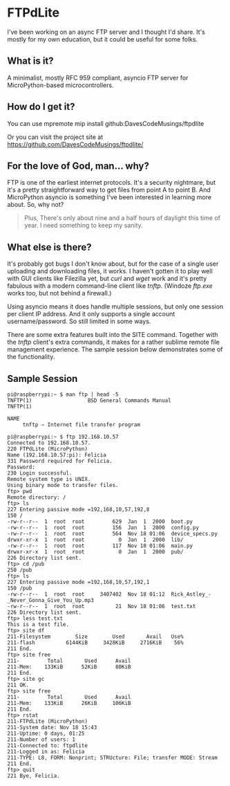 # FTPdLite
I've been working on an async FTP server and I thought I'd share. It's mostly for my own education, but it could be useful for some folks.

## What is it?
A minimalist, mostly RFC 959 compliant, asyncio FTP server for MicroPython-based microcontrollers.

## How do I get it?
You can use mpremote mip install github:DavesCodeMusings/ftpdlite

Or you can visit the project site at https://github.com/DavesCodeMusings/ftpdlite/

## For the love of God, man... why?
FTP is one of the earliest internet protocols. It's a security nightmare, but it's a pretty straightforward way to get files from point A to point B. And MicroPython asyncio is something I've been interested in learning more about. So, why not?

>Plus, There's only about nine and a half hours of daylight this time of year. I need something to keep my sanity.

## What else is there?
It's probably got bugs I don't know about, but for the case of a single user uploading and downloading files, it works. I haven't gotten it to play well with GUI clients like Filezilla yet, but _curl_ and _wget_ work and it's pretty fabulous with a modern command-line client like _tnftp_. (Windoze _ftp.exe_ works too, but not behind a firewall.)

Using asyncio means it does handle multiple sessions, but only one session per client IP address. And it only supports a single account username/password. So still limited in some ways.

There are some extra features built into the SITE command. Together with the _tnftp_ client's extra commands, it makes for a rather sublime remote file management experience. The sample session below demonstrates some of the functionality.

## Sample Session

```
pi@raspberrypi:~ $ man ftp | head -5
TNFTP(1)                  BSD General Commands Manual                 TNFTP(1)

NAME
     tnftp — Internet file transfer program

pi@raspberrypi:~ $ ftp 192.168.10.57
Connected to 192.168.10.57.
220 FTPdLite (MicroPython)
Name (192.168.10.57:pi): Felicia
331 Password required for Felicia.
Password:
230 Login successful.
Remote system type is UNIX.
Using binary mode to transfer files.
ftp> pwd
Remote directory: /
ftp> ls
227 Entering passive mode =192,168,10,57,192,8
150 /
-rw-r--r--  1  root  root         629  Jan  1  2000  boot.py
-rw-r--r--  1  root  root         156  Jan  1  2000  config.py
-rw-r--r--  1  root  root         564  Nov 18 01:06  device_specs.py
drwxr-xr-x  1  root  root           0  Jan  1  2000  lib/
-rw-r--r--  1  root  root         117  Nov 18 01:06  main.py
drwxr-xr-x  1  root  root           0  Jan  1  2000  pub/
226 Directory list sent.
ftp> cd /pub
250 /pub
ftp> ls
227 Entering passive mode =192,168,10,57,192,1
150 /pub
-rw-r--r--  1  root  root     3407402  Nov 18 01:12  Rick_Astley_-_Never_Gonna_Give_You_Up.mp3
-rw-r--r--  1  root  root          21  Nov 18 01:06  test.txt
226 Directory list sent.
ftp> less test.txt
This is a test file.
ftp> site df
211-Filesystem        Size        Used       Avail   Use%
211-flash          6144KiB     3428KiB     2716KiB    56%
211 End.
ftp> site free
211-         Total       Used      Avail
211-Mem:    133KiB      52KiB      80KiB
211 End.
ftp> site gc
211 OK.
ftp> site free
211-         Total       Used      Avail
211-Mem:    133KiB      26KiB     106KiB
211 End.
ftp> rstat
211-FTPdLite (MicroPython)
211-System date: Nov 18 15:43
211-Uptime: 0 days, 01:25
211-Number of users: 1
211-Connected to: ftpdlite
211-Logged in as: Felicia
211-TYPE: L8, FORM: Nonprint; STRUcture: File; transfer MODE: Stream
211 End.
ftp> quit
221 Bye, Felicia.
```
